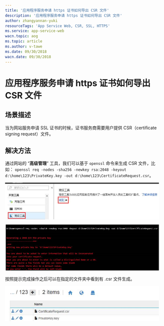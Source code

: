 ```yaml
---
title: '应用程序服务申请 https 证书如何导出 CSR 文件'
description: '应用程序服务申请 https 证书如何导出 CSR 文件'
author: zhangyannan-yuki
resourceTags: 'App Service Web, CSR, SSL, HTTPS'
ms.service: app-service-web
wacn.topic: aog
ms.topic: article
ms.author: v-tawe
ms.date: 09/30/2018
wacn.date: 09/30/2018
---
```


# 应用程序服务申请 https 证书如何导出 CSR 文件

## 场景描述

当为网站服务申请 SSL 证书的时候，证书服务商需要用户提供 CSR（certificate signing request）文件。

## 解决方法

通过网站的 “**高级管理**” 工具，我们可以基于 `openssl` 命令来生成 CSR 文件，比如： `openssl req -nodes -sha256 -newkey rsa:2048 -keyout d:\home\123\PrivateKey.key -out d:\home\123\CertificateRequest.csr`。

![01](media/aog-app-service-web-howto-export-csr-file/01.png)

![02](media/aog-app-service-web-howto-export-csr-file/02.png)

按照提示完成操作之后可以在指定的文件夹中看到有 .csr 文件生成。

![03](media/aog-app-service-web-howto-export-csr-file/03.png)